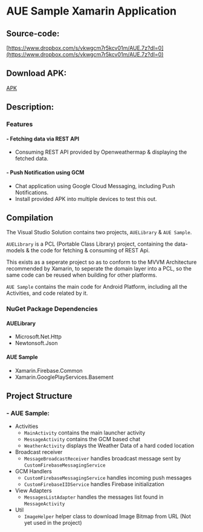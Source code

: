 # AUE Sample Xamarin Application 

## Source-code:
[https://www.dropbox.com/s/vkwgcm7r5kcv01m/AUE.7z?dl=0](https://www.dropbox.com/s/vkwgcm7r5kcv01m/AUE.7z?dl=0)

## Download APK:
[APK](https://www.dropbox.com/s/256vp54a5ij85hf/AUE_Sample.apk.7z?dl=0)

## Description:

### Features 
#### - Fetching data via REST API 
- Consuming REST API provided by Openweathermap & displaying the fetched data.

#### - Push Notification using GCM
- Chat application using Google Cloud Messaging, including Push Notifications.
- Install provided APK into multiple devices to test this out.



## Compilation
The Visual Studio Solution contains two projects, `AUELibrary` & `AUE Sample`.

`AUELibrary` is a PCL (Portable Class Library) project, containing the data-models & the code for fetching & consuming of REST Api. 

This exists as a seperate project so as to conform to the MVVM Architecture recommended by Xamarin, to seperate the domain layer into a PCL, so the same code can be reused when building for other platforms.

`AUE Sample` contains the main code for Android Platform, including all the Activities, and code related by it.

### NuGet Package Dependencies
#### AUELibrary
- Microsoft.Net.Http
- Newtonsoft.Json
#### AUE Sample
- Xamarin.Firebase.Common
- Xamarin.GooglePlayServices.Basement    

## Project Structure
### - AUE Sample:
- Activities
  - `MainActivity` contains the main launcher activity
  - `MessageActivity` contains the GCM based chat
  - `WeatherActivity` displays the Weather Data of a hard coded location
- Broadcast receiver
  - `MessageBroadcastReceiver` handles broadcast message sent by `CustomFirebaseMessagingService`
- GCM Handlers
  - `CustomFirebaseMessagingService` handles incoming push messages
  - `CustomFirebaseIIDService` handles Firebase initialization
- View Adapters
  - `MessagesListAdapter` handles the messages list found in `MessageActivity` 
- Util 
  - `ImageHelper` helper class to download Image Bitmap from URL (Not yet used in the project)
